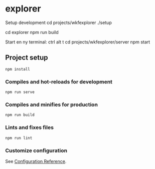 
# explorer

Setup development
cd projects/wkfexplorer
./setup

cd explorer
npm run build

Start en ny terminal: ctrl alt t
cd projects/wkfexplorer/server
npm start


## Project setup
```
npm install
```

### Compiles and hot-reloads for development
```
npm run serve
```

### Compiles and minifies for production
```
npm run build
```

### Lints and fixes files
```
npm run lint
```

### Customize configuration
See [Configuration Reference](https://cli.vuejs.org/config/).

